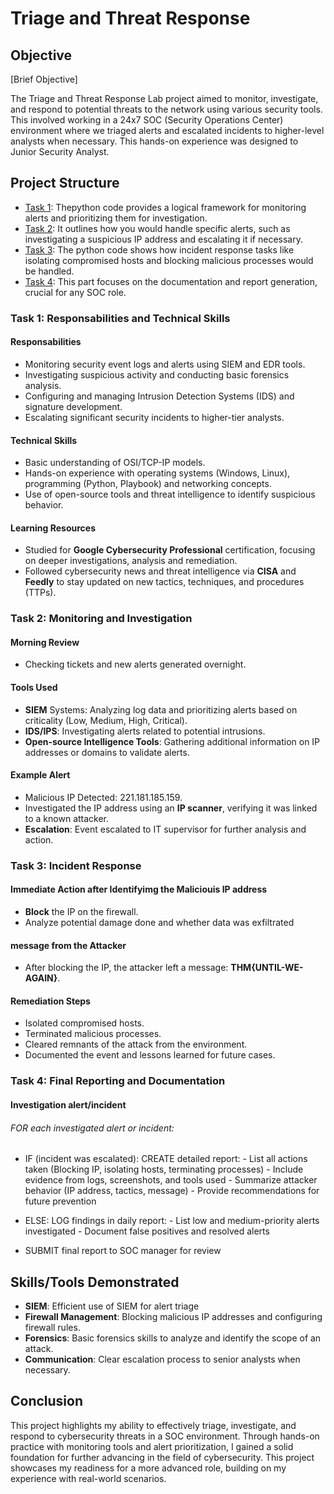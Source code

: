 
# Triage and Threat Response

## Objective
[Brief Objective]

The Triage and Threat Response Lab project aimed to monitor, investigate, and respond to potential threats to the network using various security tools. This involved working in a 24x7 SOC (Security Operations Center) environment where we triaged alerts and escalated incidents to higher-level analysts when necessary. This hands-on experience was designed to Junior Security Analyst.

## Project Structure
- [Task 1](https://github.com/guydjiken/guydjiken.github.io/blob/main/cyber/Monitor%20and%20Investigate%20Alerts.py): Thepython code provides a logical framework for monitoring alerts and prioritizing them for investigation.
- [Task 2](https://github.com/guydjiken/guydjiken.github.io/blob/main/cyber/Investigate%20Malicious%20IP%20Address.py): It outlines how you would handle specific alerts, such as investigating a suspicious IP address and escalating it if necessary.
- [Task 3](https://github.com/guydjiken/guydjiken.github.io/blob/main/cyber/Respond%20to%20Compromised%20Hosts%20and%20Malicious%20Processes.py): The python code shows how incident response tasks like isolating compromised hosts and blocking malicious processes would be handled.
- [Task 4](https://github.com/guydjiken/guydjiken.github.io/blob/main/cyber/Generate%20Incident%20Report.py): This part focuses on the documentation and report generation, crucial for any SOC role.

### Task 1: Responsabilities and Technical Skills

#### Responsabilities
- Monitoring security event logs and alerts using SIEM and EDR tools.
- Investigating suspicious activity and conducting basic forensics analysis.
- Configuring and managing Intrusion Detection Systems (IDS) and signature development.
- Escalating significant security incidents to higher-tier analysts.

#### Technical Skills
- Basic understanding of OSI/TCP-IP models.
- Hands-on experience with operating systems (Windows, Linux), programming (Python, Playbook) and networking concepts.
- Use of open-source tools and threat intelligence to identify suspicious behavior.

#### Learning Resources
- Studied for **Google Cybersecurity Professional** certification, focusing on deeper investigations, analysis and remediation.
- Followed cybersecurity news and threat intelligence via **CISA** and **Feedly** to stay updated on new tactics, techniques, and procedures (TTPs).

### Task 2: Monitoring and Investigation

#### Morning Review
- Checking tickets and new alerts generated overnight.

#### Tools Used
- **SIEM** Systems: Analyzing log data and prioritizing alerts based on criticality (Low, Medium, High, Critical).
- **IDS/IPS**: Investigating alerts related to potential intrusions.
- **Open-source Intelligence Tools**: Gathering additional information on IP addresses or domains to validate alerts.

#### Example Alert
- Malicious IP Detected: 221.181.185.159.
- Investigated the IP address using an **IP scanner**, verifying it was linked to a known attacker.
- **Escalation**: Event escalated to IT supervisor for further analysis and action.

### Task 3: Incident Response

#### Immediate Action after Identifyimg the Maliciouis IP address
- **Block** the IP on the firewall.
- Analyze potential damage done and whether data was exfiltrated

#### message from the Attacker
- After blocking the IP, the attacker left a message: **THM{UNTIL-WE-AGAIN}**.

#### Remediation Steps
- Isolated compromised hosts.
- Terminated malicious processes.
- Cleared remnants of the attack from the environment.
- Documented the event and lessons learned for future cases.

### Task 4: Final Reporting and Documentation

#### Investigation alert/incident
###### FOR each investigated alert or incident:
- IF (incident was escalated):
        CREATE detailed report:
            - List all actions taken (Blocking IP, isolating hosts, terminating processes)
            - Include evidence from logs, screenshots, and tools used
            - Summarize attacker behavior (IP address, tactics, message)
            - Provide recommendations for future prevention
- ELSE:
        LOG findings in daily report:
            - List low and medium-priority alerts investigated
            - Document false positives and resolved alerts

- SUBMIT final report to SOC manager for review

## Skills/Tools Demonstrated
- **SIEM**: Efficient use of SIEM for alert triage
- **Firewall Management**: Blocking malicious IP addresses and configuring firewall rules.
- **Forensics**: Basic forensics skills to analyze and identify the scope of an attack.
- **Communication**: Clear escalation process to senior analysts when necessary.


## Conclusion

This project highlights my ability to effectively triage, investigate, and respond to cybersecurity threats in a SOC environment. Through hands-on practice with monitoring tools and alert prioritization, I gained a solid foundation for further advancing in the field of cybersecurity. This project showcases my readiness for a more advanced role, building on my experience with real-world scenarios.
